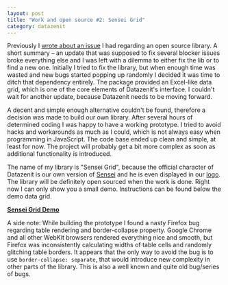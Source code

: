 ```yaml
---
layout: post
title: "Work and open source #2: Sensei Grid"
category: datazenit
---
```


Previously I [wrote about an issue](lauris.github.io/development/2014/08/25/work-and-open-source/) I had regarding an open source library. A short summary – an update that was supposed to fix several blocker issues broke everything else and I was left with a dilemma to either fix the lib or to find a new one. Initially I tried to fix the library, but when enough time was wasted and new bugs started popping up randomly I decided it was time to ditch that dependency entirely. The package provided an Excel-like data grid, which is one of the core elements of Datazenit's interface. I couldn't wait for another update, because Datazenit needs to be moving forward.

A decent and simple enough alternative couldn't be found, therefore a decision was made to build our own library. After several hours of determined coding I was happy to have a working prototype. I tried to avoid hacks and workarounds as much as I could, which is not always easy when programming in JavaScript. The code base ended up clean and simple, at least for now. The project will probably get a bit more complex as soon as additional functionality is introduced.

The name of my library is "Sensei Grid", because the official character of Datazenit is our own version of [Sensei](http://en.wikipedia.org/wiki/Sensei) and he is even displayed in our [logo](http://datazenit.com/static/img/datazenit-logo.png). The library will be definitely open sourced when the work is done. Right now I can only show you a small demo. Instructions can be found below the demo data grid.

**[Sensei Grid Demo](http://datazenit.com/static/sensei-grid/)**

A side note: While building the prototype I found a nasty Firefox bug regarding table rendering and border-collapse property. Google Chrome and all other WebKit browsers rendered everything nice and smooth, but Firefox was inconsistently calculating widths of table cells and randomly glitching table borders. It appears that the only way to avoid the bug is to use ``border-collapse: separate``, that would introduce new complexity in other parts of the library. This is also a well known and quite old bug/series of bugs. 



